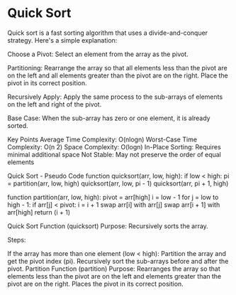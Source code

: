 # Quick Sort
Quick sort is a fast sorting algorithm that uses a divide-and-conquer strategy. Here's a simple explanation:

Choose a Pivot: Select an element from the array as the pivot.

Partitioning: Rearrange the array so that all elements less than the pivot are on the left and all elements greater than the pivot are on the right. Place the pivot in its correct position.

Recursively Apply: Apply the same process to the sub-arrays of elements on the left and right of the pivot.

Base Case: When the sub-array has zero or one element, it is already sorted.

Key Points
Average Time Complexity: O(nlogn)
Worst-Case Time Complexity: O(n 2)
Space Complexity: O(logn)
In-Place Sorting: Requires minimal additional space
Not Stable: May not preserve the order of equal elements

Quick Sort - Pseudo Code
function quicksort(arr, low, high):
    if low < high:
        pi = partition(arr, low, high)
        quicksort(arr, low, pi - 1)
        quicksort(arr, pi + 1, high)

function partition(arr, low, high):
    pivot = arr[high]
    i = low - 1
    for j = low to high - 1:
        if arr[j] < pivot:
            i = i + 1
            swap arr[i] with arr[j]
    swap arr[i + 1] with arr[high]
    return (i + 1)

Quick Sort Function (quicksort)
Purpose: Recursively sorts the array.

Steps:

If the array has more than one element (low < high):
Partition the array and get the pivot index (pi).
Recursively sort the sub-arrays before and after the pivot.
Partition Function (partition)
Purpose: Rearranges the array so that elements less than the pivot are on the left and elements greater than the pivot are on the right. Places the pivot in its correct position.
